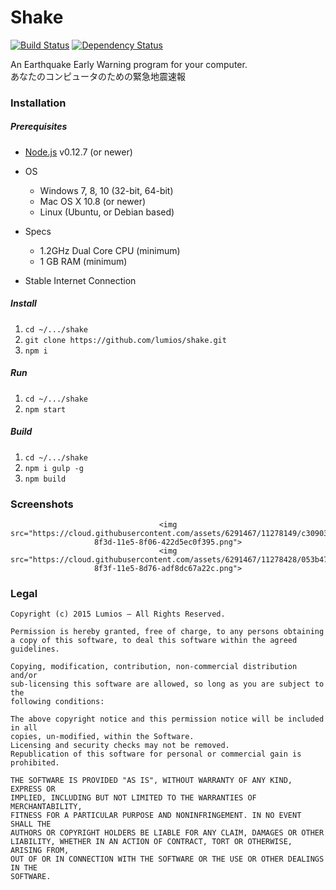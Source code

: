 # Shake
[![Build Status](https://travis-ci.org/lumios/shake.svg?branch=master)](https://travis-ci.org/lumios/shake)
[![Dependency Status](https://david-dm.org/lumios/shake.svg)](https://david-dm.org/lumios/shake)

An Earthquake Early Warning program for your computer.  
あなたのコンピュータのための緊急地震速報

### Installation
##### Prerequisites
- [Node.js](http://nodejs.org/) v0.12.7 (or newer)


- OS
    - Windows 7, 8, 10 (32-bit, 64-bit)
    - Mac OS X 10.8 (or newer)
    - Linux (Ubuntu, or Debian based)


- Specs
    - 1.2GHz Dual Core CPU (minimum)
    - 1 GB RAM (minimum)


- Stable Internet Connection

##### Install
1. `cd ~/.../shake`
2. `git clone https://github.com/lumios/shake.git`
3. `npm i`

##### Run
1. `cd ~/.../shake`
2. `npm start`

##### Build
1. `cd ~/.../shake`
2. `npm i gulp -g`
3. `npm build`

### Screenshots
<div align="center">

    <img src="https://cloud.githubusercontent.com/assets/6291467/11278149/c3090390-8f3d-11e5-8f06-422d5ec0f395.png">
    <img src="https://cloud.githubusercontent.com/assets/6291467/11278428/053b470e-8f3f-11e5-8d76-adf8dc67a22c.png">

</div>

### Legal
```text
Copyright (c) 2015 Lumios – All Rights Reserved.

Permission is hereby granted, free of charge, to any persons obtaining
a copy of this software, to deal this software within the agreed guidelines.

Copying, modification, contribution, non-commercial distribution and/or
sub-licensing this software are allowed, so long as you are subject to the
following conditions:

The above copyright notice and this permission notice will be included in all
copies, un-modified, within the Software.
Licensing and security checks may not be removed.
Republication of this software for personal or commercial gain is prohibited.

THE SOFTWARE IS PROVIDED "AS IS", WITHOUT WARRANTY OF ANY KIND, EXPRESS OR
IMPLIED, INCLUDING BUT NOT LIMITED TO THE WARRANTIES OF MERCHANTABILITY,
FITNESS FOR A PARTICULAR PURPOSE AND NONINFRINGEMENT. IN NO EVENT SHALL THE
AUTHORS OR COPYRIGHT HOLDERS BE LIABLE FOR ANY CLAIM, DAMAGES OR OTHER
LIABILITY, WHETHER IN AN ACTION OF CONTRACT, TORT OR OTHERWISE, ARISING FROM,
OUT OF OR IN CONNECTION WITH THE SOFTWARE OR THE USE OR OTHER DEALINGS IN THE
SOFTWARE.
```
